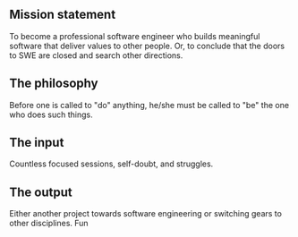 ## Mission statement
To become a professional software engineer who builds meaningful software that deliver values to other people. Or, to conclude that the doors to SWE are closed and search other directions.

## The philosophy
Before one is called to "do" anything, he/she must be called to "be" the one who does such things.

## The input
Countless focused sessions, self-doubt, and struggles.

## The output
Either another project towards software engineering or switching gears to other disciplines.
Fun
